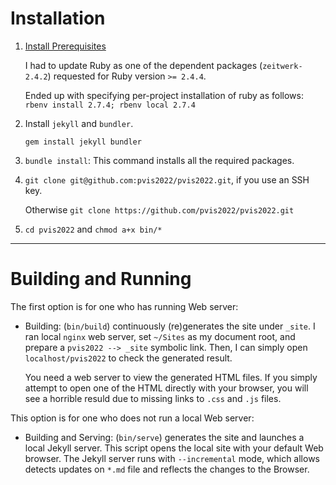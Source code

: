 # Installation

1. [Install Prerequisites](https://jekyllrb.com/docs/installation/)

    I had to update Ruby as one of the dependent packages (`zeitwerk-2.4.2`) requested for Ruby version `>= 2.4.4`.

    Ended up with specifying per-project installation of ruby as follows: 
    `rbenv install 2.7.4; rbenv local 2.7.4` 

1. Install `jekyll` and `bundler`.

    `gem install jekyll bundler`

1. `bundle install`:  This command installs all the required packages.

1. `git clone git@github.com:pvis2022/pvis2022.git`, if you use an SSH key.

    Otherwise `git clone https://github.com/pvis2022/pvis2022.git`

1. `cd pvis2022` and `chmod a+x bin/*`

---

# Building and Running

The first option is for one who has running Web server:

- Building: (`bin/build`) continuously (re)generates the site under `_site`.  I ran local `nginx` web server, set `~/Sites` as my document root, and prepare a `pvis2022 --> _site` symbolic link.  Then, I can simply open `localhost/pvis2022` to check the generated result.

    You need a web server to view the generated HTML files.  If you simply attempt to open one of the HTML directly with your browser, you will see a horrible resuld due to missing links to `.css` and `.js` files.

This option is for one who does not run a local Web server:

- Building and Serving: (`bin/serve`) generates the site and launches a local Jekyll server.  This script opens the local site with your default Web browser.  The Jekyll server runs with `--incremental` mode, which allows detects updates on `*.md` file and reflects the changes to the Browser.
